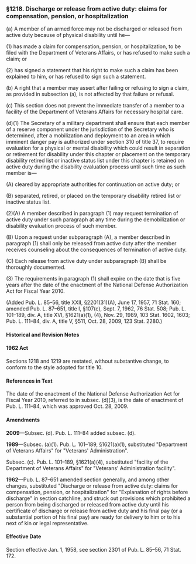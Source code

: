 ### §1218. Discharge or release from active duty: claims for compensation, pension, or hospitalization ###

(a) A member of an armed force may not be discharged or released from active duty because of physical disability until he—

(1) has made a claim for compensation, pension, or hospitalization, to be filed with the Department of Veterans Affairs, or has refused to make such a claim; or

(2) has signed a statement that his right to make such a claim has been explained to him, or has refused to sign such a statement.

(b) A right that a member may assert after failing or refusing to sign a claim, as provided in subsection (a), is not affected by that failure or refusal.

(c) This section does not prevent the immediate transfer of a member to a facility of the Department of Veterans Affairs for necessary hospital care.

(d)(1) The Secretary of a military department shall ensure that each member of a reserve component under the jurisdiction of the Secretary who is determined, after a mobilization and deployment to an area in which imminent danger pay is authorized under section 310 of title 37, to require evaluation for a physical or mental disability which could result in separation or retirement for disability under this chapter or placement on the temporary disability retired list or inactive status list under this chapter is retained on active duty during the disability evaluation process until such time as such member is—

(A) cleared by appropriate authorities for continuation on active duty; or

(B) separated, retired, or placed on the temporary disability retired list or inactive status list.

(2)(A) A member described in paragraph (1) may request termination of active duty under such paragraph at any time during the demobilization or disability evaluation process of such member.

(B) Upon a request under subparagraph (A), a member described in paragraph (1) shall only be released from active duty after the member receives counseling about the consequences of termination of active duty.

(C) Each release from active duty under subparagraph (B) shall be thoroughly documented.

(3) The requirements in paragraph (1) shall expire on the date that is five years after the date of the enactment of the National Defense Authorization Act for Fiscal Year 2010.

(Added Pub. L. 85–56, title XXII, §2201(31)(A), June 17, 1957, 71 Stat. 160; amended Pub. L. 87–651, title I, §107(c), Sept. 7, 1962, 76 Stat. 508; Pub. L. 101–189, div. A, title XVI, §1621(a)(1), (4), Nov. 29, 1989, 103 Stat. 1602, 1603; Pub. L. 111–84, div. A, title V, §511, Oct. 28, 2009, 123 Stat. 2280.)

#### Historical and Revision Notes ####

#### 1962 Act ####

Sections 1218 and 1219 are restated, without substantive change, to conform to the style adopted for title 10.

#### References in Text ####

The date of the enactment of the National Defense Authorization Act for Fiscal Year 2010, referred to in subsec. (d)(3), is the date of enactment of Pub. L. 111–84, which was approved Oct. 28, 2009.

#### Amendments ####

**2009**—Subsec. (d). Pub. L. 111–84 added subsec. (d).

**1989**—Subsec. (a)(1). Pub. L. 101–189, §1621(a)(1), substituted "Department of Veterans Affairs" for "Veterans' Administration".

Subsec. (c). Pub. L. 101–189, §1621(a)(4), substituted "facility of the Department of Veterans Affairs" for "Veterans' Administration facility".

**1962**—Pub. L. 87–651 amended section generally, and among other changes, substituted "Discharge or release from active duty: claims for compensation, pension, or hospitalization" for "Explanation of rights before discharge" in section catchline, and struck out provisions which prohibited a person from being discharged or released from active duty until his certificate of discharge or release from active duty and his final pay (or a substantial portion of his final pay) are ready for delivery to him or to his next of kin or legal representative.

#### Effective Date ####

Section effective Jan. 1, 1958, see section 2301 of Pub. L. 85–56, 71 Stat. 172.